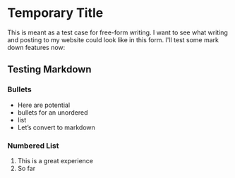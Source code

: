 # Temporary Title

This is meant as a test case for free-form writing. I want to see what writing and posting to my website could look like in this form. I'll test some mark down features now:

## Testing Markdown

### Bullets
- Here are potential
- bullets for an unordered
- list
- Let’s convert to markdown

### Numbered List
1. This is a great experience
2. So far